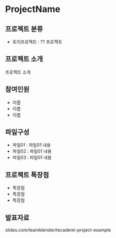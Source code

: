# ProjectName

## 프로젝트 분류
- 토이프로젝트 : ?? 프로젝트

## 프로젝트 소개
프로젝트 소개

## 참여인원
- 이름
- 이름
- 이름

## 파일구성
- 파일01 : 파일01 내용
- 파일02 : 파일01 내용
- 파일03 : 파일01 내용

## 프로젝트 특장점
- 특장점
- 특장점
- 특장점

## 발표자료
slides.com/teamblender/tecademi-project-example
